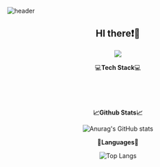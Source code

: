 ![header](https://capsule-render.vercel.app/api?type=waving&color=gradient&height=300&section=header&text=Good%20to%20see%20you%20🤗&desc=I'm%20Seonghan%20Min%20:%20%29&fontSize=60&fontAlignY=40&descSize=25&descAlignY=58&animation=fadeIn)

<h2 size="3" align="center"><b>HI there❗👋</b></h2>

<div align="center">
    <img src="https://hits.seeyoufarm.com/api/count/incr/badge.svg?url=https%3A%2F%2Fgithub.com%2F8ugust&count_bg=%2379C83D&title_bg=%23555555&icon=ghostery.svg&icon_color=%23FFFFFF&title=hits&edge_flat=false" />
</div>

<p align="center">💻<b>Tech Stack</b>💻</p>

<br />
<br />
<br />

<div align="center">

<p><b>📈Github Stats📈</b></p>

![Anurag's GitHub stats](https://github-readme-stats.vercel.app/api?username=8ugust&show_icons=true&theme=gruvbox)

<p><b>📕Languages📕</b></p>

![Top Langs](https://github-readme-stats.vercel.app/api/top-langs/?username=8ugust&layout=compact&theme=gruvbox)

</div>